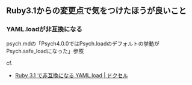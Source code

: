 ## Ruby3.1からの変更点で気をつけたほうが良いこと

### YAML.loadが非互換になる
psych.mdの「Psych4.0.0ではPsych.loadのデフォルトの挙動がPsych.safe_loadになった」参照


cf.
- [Ruby 3.1 で非互換になる YAML.load | ドクセル](https://www.docswell.com/s/pink_bangbi/K67RV5-2022-01-06-201330#p1)
